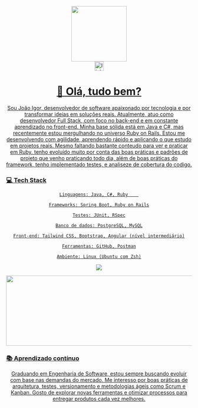 <div align="center"> <img height="150" src="https://media.giphy.com/media/M9gbBd9nbDrOTu1Mqx/giphy.gif" /> </div>
<div align="center"> <a href="https://www.linkedin.com/in/igor-m-silva/" target="_blank"> <img src="https://img.shields.io/static/v1?message=LinkedIn&logo=linkedin&label=&color=0077B5&logoColor=white&labelColor=&style=for-the-badge" height="25" alt="linkedin logo" /> 
<h1 align="center">👋 Olá, tudo bem?</h1>
Sou João Igor, desenvolvedor de software apaixonado por tecnologia e por transformar ideias em soluções reais. 
Atualmente, atuo como desenvolvedor Full Stack, com foco no back-end e em constante aprendizado no front-end.
Minha base sólida está em Java e C#, mas recentemente estou mergulhando no universo Ruby on Rails. Estou me desenvolvendo com agilidade, aprendendo rápido e aplicando o que estudo em projetos reais.
Mesmo faltando bastante conteudo para ver e praticar em Ruby, tenho evoluído muito por conta das boas práticas e padrões de projeto que venho praticando todo dia, além de boas práticas do framework, tenho implementado testes, e analiseze de cobertura do codigo.

  <h3 align="left"> 💻  Tech Stack</h3>

    Linguagens: Java, C#, Ruby    

    Frameworks: Spring Boot, Ruby on Rails

    Testes: JUnit, RSpec

    Banco de dados: PostgreSQL, MySQL

    Front-end: Tailwind CSS, Bootstrap, Angular (nível intermediário)

    Ferramentas: GitHub, Postman

    Ambiente: Linux (Ubuntu com Zsh)
<img src="https://skillicons.dev/icons?i=ruby,rails,java,spring,tailwind,postgres,mysql,postman" /> </p>
<p align="center"><img src="https://github-readme-stats.vercel.app/api/top-langs/?username=JIgor-Silva&layout=compact&theme=tokyonight" width="2000" height="190"/></p>
 <h3 align="left"> 📚 Aprendizado contínuo </h3>

Graduando em Engenharia de Software, estou sempre buscando evoluir com base nas demandas do mercado. Me interesso por boas práticas de arquitetura, testes, versionamento e metodologias ágeis como Scrum e Kanban. Gosto de explorar novas ferramentas e otimizar processos para entregar produtos cada vez melhores.

<p></p>



